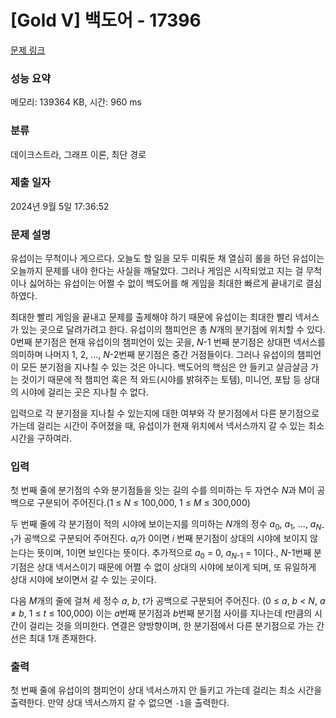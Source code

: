 # [Gold V] 백도어 - 17396 

[문제 링크](https://www.acmicpc.net/problem/17396) 

### 성능 요약

메모리: 139364 KB, 시간: 960 ms

### 분류

데이크스트라, 그래프 이론, 최단 경로

### 제출 일자

2024년 9월 5일 17:36:52

### 문제 설명

<p>유섭이는 무척이나 게으르다. 오늘도 할 일을 모두 미뤄둔 채 열심히 롤을 하던 유섭이는 오늘까지 문제를 내야 한다는 사실을 깨달았다. 그러나 게임은 시작되었고 지는 걸 무척이나 싫어하는 유섭이는 어쩔 수 없이 백도어를 해 게임을 최대한 빠르게 끝내기로 결심하였다.</p>

<p>최대한 빨리 게임을 끝내고 문제를 출제해야 하기 때문에 유섭이는 최대한 빨리 넥서스가 있는 곳으로 달려가려고 한다. 유섭이의 챔피언은 총 <em>N</em>개의 분기점에 위치할 수 있다. 0번째 분기점은 현재 유섭이의 챔피언이 있는 곳을, <em>N</em>-1 번째 분기점은 상대편 넥서스를 의미하며 나머지 1, 2, ..., <em>N</em>-2번째 분기점은 중간 거점들이다. 그러나 유섭이의 챔피언이 모든 분기점을 지나칠 수 있는 것은 아니다. 백도어의 핵심은 안 들키고 살금살금 가는 것이기 때문에 적 챔피언 혹은 적 와드(시야를 밝혀주는 토템), 미니언, 포탑 등 상대의 시야에 걸리는 곳은 지나칠 수 없다.</p>

<p>입력으로 각 분기점을 지나칠 수 있는지에 대한 여부와 각 분기점에서 다른 분기점으로 가는데 걸리는 시간이 주어졌을 때, 유섭이가 현재 위치에서 넥서스까지 갈 수 있는 최소 시간을 구하여라.</p>

### 입력 

 <p>첫 번째 줄에 분기점의 수와 분기점들을 잇는 길의 수를 의미하는 두 자연수 <em>N</em>과 M이 공백으로 구분되어 주어진다.(1 ≤ <em>N</em> ≤ 100,000, 1 ≤ <em>M</em> ≤ 300,000)</p>

<p>두 번째 줄에 각 분기점이 적의 시야에 보이는지를 의미하는 <em>N</em>개의 정수 <em>a</em><sub>0</sub>, <em>a</em><sub>1</sub>, ..., <em>a<sub>N</sub></em><sub>-1</sub>가 공백으로 구분되어 주어진다. <em>a<sub>i</sub></em>가 0이면 <em>i </em>번째 분기점이 상대의 시야에 보이지 않는다는 뜻이며, 1이면 보인다는 뜻이다. 추가적으로 <em>a</em><sub>0</sub> = 0, <em>a<sub>N</sub></em><sub>-1</sub> = 1이다., <em>N</em>-1번째 분기점은 상대 넥서스이기 때문에 어쩔 수 없이 상대의 시야에 보이게 되며, 또 유일하게 상대 시야에 보이면서 갈 수 있는 곳이다.</p>

<p>다음 <em>M</em>개의 줄에 걸쳐 세 정수 <em>a</em>, <em>b</em>, <em>t</em>가 공백으로 구분되어 주어진다. (0 ≤ <em>a</em>, <em>b</em> <em>< N</em>, <em>a</em> ≠ <em>b</em>, 1 ≤ <em>t</em> ≤ 100,000) 이는 <em>a</em>번째 분기점과 <em>b</em>번째 분기점 사이를 지나는데 <em>t</em>만큼의 시간이 걸리는 것을 의미한다. 연결은 양방향이며, 한 분기점에서 다른 분기점으로 가는 간선은 최대 1개 존재한다.</p>

### 출력 

 <p>첫 번째 줄에 유섭이의 챔피언이 상대 넥서스까지 안 들키고 가는데 걸리는 최소 시간을 출력한다. 만약 상대 넥서스까지 갈 수 없으면 <code>-1</code>을 출력한다.</p>


